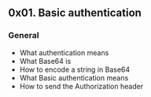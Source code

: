 ## 0x01. Basic authentication

### General
 - What authentication means
 - What Base64 is
 - How to encode a string in Base64
 - What Basic authentication means
 - How to send the Authorization header
